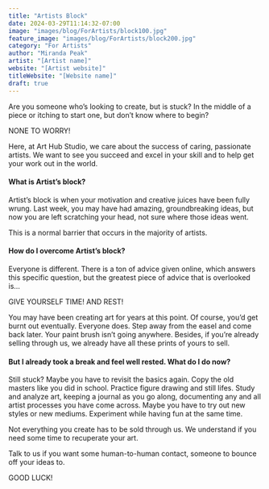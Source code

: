 ```yaml
---
title: "Artists Block"
date: 2024-03-29T11:14:32-07:00
image: "images/blog/ForArtists/block100.jpg"
feature_image: "images/blog/ForArtists/block200.jpg"
category: "For Artists"
author: "Miranda Peak"
artist: "[Artist name]"
website: "[Artist website]"
titleWebsite: "[Website name]"
draft: true
---
```


Are you someone who’s looking to create, but is stuck? In the middle of a piece or itching to start one, but don’t know where to begin?

NONE TO WORRY!

Here, at Art Hub Studio, we care about the success of caring, passionate artists. We want to see you succeed and excel in your skill and to help get your work out in the world.

#### What is Artist’s block?

Artist’s block is when your motivation and creative juices have been fully wrung. Last week, you may have had amazing, groundbreaking ideas, but now you are left scratching your head, not sure where those ideas went. 

This is a normal barrier that occurs in the majority of artists.

#### How do I overcome Artist’s block?

Everyone is different. There is a ton of advice given online, which answers this specific question, but the greatest piece of advice that is overlooked is…

GIVE YOURSELF TIME! AND REST!

You may have been creating art for years at this point. Of course, you’d get burnt out eventually. Everyone does. Step away from the easel and come back later. Your paint brush isn’t going anywhere. Besides, if you’re already selling through us, we already have all these prints of yours to sell.

#### But I already took a break and feel well rested. What do I do now?

Still stuck? Maybe you have to revisit the basics again. Copy the old masters like you did in school. Practice figure drawing and still lifes. Study and analyze art, keeping a journal as you go along, documenting any and all artist processes you have come across. Maybe you have to try out new styles or new mediums. Experiment while having fun at the same time.

Not everything you create has to be sold through us. We understand if you need some time to recuperate your art.

Talk to us if you want some human-to-human contact, someone to bounce off your ideas to.

GOOD LUCK!
